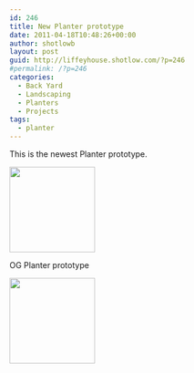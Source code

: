 ```yaml
---
id: 246
title: New Planter prototype
date: 2011-04-18T10:48:26+00:00
author: shotlowb
layout: post
guid: http://liffeyhouse.shotlow.com/?p=246
#permalink: /?p=246
categories:
  - Back Yard
  - Landscaping
  - Planters
  - Projects
tags:
  - planter
---
```

This is the newest Planter prototype.

[<img class="alignnone size-thumbnail wp-image-233" title="Frame for planter prototype" src="http://liffeyhouse.shotlow.com/wp-content/uploads/2011/04/P4180196-150x150.jpg" alt="" width="150" height="150" />](/vendor/img/uploads/2011/04/P4180196-e1303141531313.jpg)

OG Planter prototype

[<img class="alignnone size-thumbnail wp-image-234" title="OG planter prototype" src="http://liffeyhouse.shotlow.com/wp-content/uploads/2011/04/P4180195-150x150.jpg" alt="" width="150" height="150" />](/vendor/img/uploads/2011/04/P4180195-e1303141326899.jpg)
